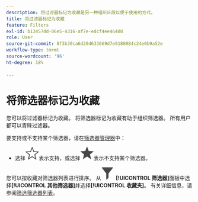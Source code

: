```yaml
---
description: 将过滤器标记为收藏是另一种组织区段以便于使用的方式。
title: 将过滤器标记为收藏
feature: Filters
exl-id: b13457dd-06e5-4316-af7e-edcf4ee46408
role: User
source-git-commit: 8f3b30ca6d20d633669d7e9180884c24e0b9a52e
workflow-type: tm+mt
source-wordcount: '96'
ht-degree: 18%

---
```


# 将筛选器标记为收藏

您可以将过滤器标记为收藏。 将筛选器标记为收藏有助于组织筛选器。 所有用户都可以青睐过滤器。

要支持或不支持某个筛选器，请在[筛选器管理器](/help/components/filters/manage-filters.md)中：

* 选择![星形大纲](/help/assets/icons/StarOutline.svg)表示支持，或选择![星形大纲](/help/assets/icons/Star.svg)表示不支持某个筛选器。

您可以按收藏对筛选器列表进行排序。 从![筛选器](/help/assets/icons/Filter.svg) **[!UICONTROL 筛选器]**&#x200B;面板中选择&#x200B;**[!UICONTROL 其他筛选器]**&#x200B;并选择&#x200B;**[!UICONTROL 收藏夹]**。 有关详细信息，请参阅[筛选筛选器列表](/help/components/filters/filters-filter.md)。

